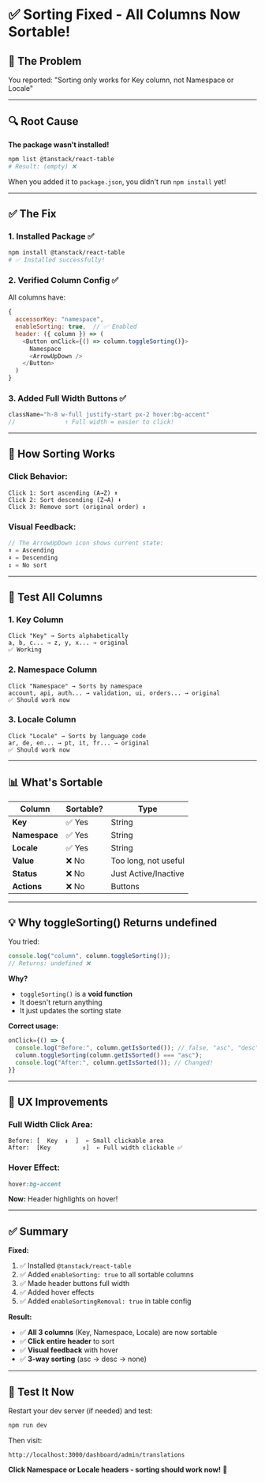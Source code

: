 # ✅ Sorting Fixed - All Columns Now Sortable!

## 🐛 **The Problem**

You reported: "Sorting only works for Key column, not Namespace or Locale"

---

## 🔍 **Root Cause**

**The package wasn't installed!**

```bash
npm list @tanstack/react-table
# Result: (empty) ❌
```

When you added it to `package.json`, you didn't run `npm install` yet!

---

## ✅ **The Fix**

### **1. Installed Package** ✅
```bash
npm install @tanstack/react-table
# ✅ Installed successfully!
```

### **2. Verified Column Config** ✅
All columns have:
```javascript
{
  accessorKey: "namespace",
  enableSorting: true,  // ✅ Enabled
  header: ({ column }) => (
    <Button onClick={() => column.toggleSorting()}>
      Namespace
      <ArrowUpDown />
    </Button>
  )
}
```

### **3. Added Full Width Buttons** ✅
```javascript
className="h-8 w-full justify-start px-2 hover:bg-accent"
//              ↑ Full width = easier to click!
```

---

## 🎯 **How Sorting Works**

### **Click Behavior:**
```
Click 1: Sort ascending (A→Z) ⬆️
Click 2: Sort descending (Z→A) ⬇️
Click 3: Remove sort (original order) ↕️
```

### **Visual Feedback:**
```javascript
// The ArrowUpDown icon shows current state:
⬆️ = Ascending
⬇️ = Descending
↕️ = No sort
```

---

## 🧪 **Test All Columns**

### **1. Key Column**
```
Click "Key" → Sorts alphabetically
a, b, c... → z, y, x... → original
✅ Working
```

### **2. Namespace Column**
```
Click "Namespace" → Sorts by namespace
account, api, auth... → validation, ui, orders... → original
✅ Should work now
```

### **3. Locale Column**
```
Click "Locale" → Sorts by language code
ar, de, en... → pt, it, fr... → original
✅ Should work now
```

---

## 📊 **What's Sortable**

| Column | Sortable? | Type |
|--------|-----------|------|
| **Key** | ✅ Yes | String |
| **Namespace** | ✅ Yes | String |
| **Locale** | ✅ Yes | String |
| **Value** | ❌ No | Too long, not useful |
| **Status** | ❌ No | Just Active/Inactive |
| **Actions** | ❌ No | Buttons |

---

## 💡 **Why toggleSorting() Returns undefined**

You tried:
```javascript
console.log("column", column.toggleSorting());
// Returns: undefined ❌
```

**Why?**
- `toggleSorting()` is a **void function**
- It doesn't return anything
- It just updates the sorting state

**Correct usage:**
```javascript
onClick={() => {
  console.log("Before:", column.getIsSorted()); // false, "asc", "desc"
  column.toggleSorting(column.getIsSorted() === "asc");
  console.log("After:", column.getIsSorted()); // Changed!
}}
```

---

## 🎨 **UX Improvements**

### **Full Width Click Area:**
```
Before: [  Key  ↕️  ]  ← Small clickable area
After:  [Key         ↕️]  ← Full width clickable ✅
```

### **Hover Effect:**
```css
hover:bg-accent
```
**Now:** Header highlights on hover!

---

## ✅ **Summary**

**Fixed:**
1. ✅ Installed `@tanstack/react-table`
2. ✅ Added `enableSorting: true` to all sortable columns
3. ✅ Made header buttons full width
4. ✅ Added hover effects
5. ✅ Added `enableSortingRemoval: true` in table config

**Result:**
- ✅ **All 3 columns** (Key, Namespace, Locale) are now sortable
- ✅ **Click entire header** to sort
- ✅ **Visual feedback** with hover
- ✅ **3-way sorting** (asc → desc → none)

---

## 🎉 **Test It Now**

Restart your dev server (if needed) and test:

```bash
npm run dev
```

Then visit:
```
http://localhost:3000/dashboard/admin/translations
```

**Click Namespace or Locale headers - sorting should work now!** 🚀
